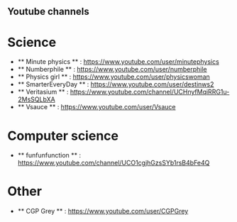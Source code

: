 ## Youtube channels

# Science

* ** Minute physics ** : https://www.youtube.com/user/minutephysics
* ** Numberphile ** : https://www.youtube.com/user/numberphile
* ** Physics girl ** : https://www.youtube.com/user/physicswoman
* ** SmarterEveryDay ** : https://www.youtube.com/user/destinws2
* ** Veritasium ** : https://www.youtube.com/channel/UCHnyfMqiRRG1u-2MsSQLbXA
* ** Vsauce ** : https://www.youtube.com/user/Vsauce

# Computer science

* ** funfunfunction ** : https://www.youtube.com/channel/UCO1cgjhGzsSYb1rsB4bFe4Q

# Other

* ** CGP Grey ** : https://www.youtube.com/user/CGPGrey

